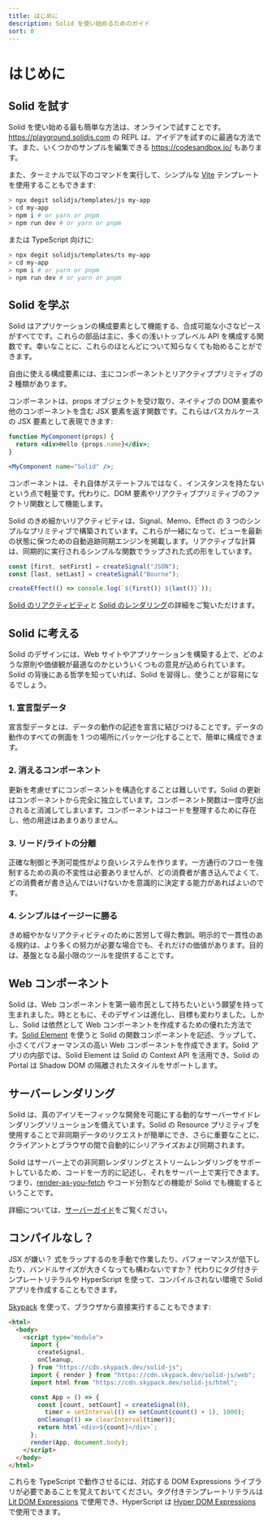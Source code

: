 ```yaml
---
title: はじめに
description: Solid を使い始めるためのガイド
sort: 0
---
```


# はじめに

## Solid を試す

Solid を使い始める最も簡単な方法は、オンラインで試すことです。https://playground.solidjs.com の REPL は、アイデアを試すのに最適な方法です。また、いくつかのサンプルを編集できる https://codesandbox.io/ もあります。

また、ターミナルで以下のコマンドを実行して、シンプルな [Vite](https://vitejs.dev/) テンプレートを使用することもできます:

```sh
> npx degit solidjs/templates/js my-app
> cd my-app
> npm i # or yarn or pnpm
> npm run dev # or yarn or pnpm
```

または TypeScript 向けに:

```sh
> npx degit solidjs/templates/ts my-app
> cd my-app
> npm i # or yarn or pnpm
> npm run dev # or yarn or pnpm
```

## Solid を学ぶ

Solid はアプリケーションの構成要素として機能する、合成可能な小さなピースがすべてです。これらの部品は主に、多くの浅いトップレベル API を構成する関数です。幸いなことに、これらのほとんどについて知らなくても始めることができます。

自由に使える構成要素には、主にコンポーネントとリアクティブプリミティブの 2 種類があります。

コンポーネントは、props オブジェクトを受け取り、ネイティブの DOM 要素や他のコンポーネントを含む JSX 要素を返す関数です。これらはパスカルケースの JSX 要素として表現できます:

```jsx
function MyComponent(props) {
  return <div>Hello {props.name}</div>;
}

<MyComponent name="Solid" />;
```

コンポーネントは、それ自体がステートフルではなく、インスタンスを持たないという点で軽量です。代わりに、DOM 要素やリアクティブプリミティブのファクトリ関数として機能します。

Solid のきめ細かいリアクティビティは、Signal、Memo、Effect の 3 つのシンプルなプリミティブで構築されています。これらが一緒になって、ビューを最新の状態に保つための自動追跡同期エンジンを掲載します。リアクティブな計算は、同期的に実行されるシンプルな関数でラップされた式の形をしています。

```js
const [first, setFirst] = createSignal("JSON");
const [last, setLast] = createSignal("Bourne");

createEffect(() => console.log(`${first()} ${last()}`));
```

[Solid のリアクティビティ](#リアクティビティ)と [Solid のレンダリング](#レンダリング)の詳細をご覧いただけます。

## Solid に考える

Solid のデザインには、Web サイトやアプリケーションを構築する上で、どのような原則や価値観が最適なのかといういくつもの意見が込められています。Solid の背後にある哲学を知っていれば、Solid を習得し、使うことが容易になるでしょう。

### 1. 宣言型データ

宣言型データとは、データの動作の記述を宣言に結びつけることです。データの動作のすべての側面を 1 つの場所にパッケージ化することで、簡単に構成できます。

### 2. 消えるコンポーネント

更新を考慮せずにコンポーネントを構造化することは難しいです。Solid の更新はコンポーネントから完全に独立しています。コンポーネント関数は一度呼び出されると消滅してしまいます。コンポーネントはコードを整理するために存在し、他の用途はあまりありません。

### 3. リード/ライトの分離

正確な制御と予測可能性がより良いシステムを作ります。一方通行のフローを強制するための真の不変性は必要ありませんが、どの消費者が書き込んでよくて、どの消費者が書き込んではいけないかを意識的に決定する能力があればよいのです。

### 4. シンプルはイージーに勝る

きめ細やかなリアクティビティのために苦労して得た教訓。明示的で一貫性のある規約は、より多くの努力が必要な場合でも、それだけの価値があります。目的は、基盤となる最小限のツールを提供することです。

## Web コンポーネント

Solid は、Web コンポーネントを第一級市民として持ちたいという願望を持って生まれました。時とともに、そのデザインは進化し、目標も変わりました。しかし、Solid は依然として Web コンポーネントを作成するための優れた方法です。[Solid Element](https://github.com/solidjs/solid/tree/main/packages/solid-element) を使うと Solid の関数コンポーネントを記述、ラップして、小さくてパフォーマンスの高い Web コンポーネントを作成できます。Solid アプリの内部では、Solid Element は Solid の Context API を活用でき、Solid の Portal は Shadow DOM の隔離されたスタイルをサポートします。

## サーバーレンダリング

Solid は、真のアイソモーフィックな開発を可能にする動的なサーバーサイドレンダリングソリューションを備えています。Solid の Resource プリミティブを使用することで非同期データのリクエストが簡単にでき、さらに重要なことに、クライアントとブラウザの間で自動的にシリアライズおよび同期されます。

Solid はサーバー上での非同期レンダリングとストリームレンダリングをサポートしているため、コードを一方的に記述し、それをサーバー上で実行できます。つまり、[render-as-you-fetch](https://reactjs.org/docs/concurrent-mode-suspense.html#approach-3-render-as-you-fetch-using-suspense) やコード分割などの機能が Solid でも機能するということです。

詳細については、[サーバーガイド](#サーバーサイドレンダリング)をご覧ください。

## コンパイルなし？

JSX が嫌い？ 式をラップするのを手動で作業したり、パフォーマンスが低下したり、バンドルサイズが大きくなっても構わないですか？ 代わりにタグ付きテンプレートリテラルや HyperScript を使って、コンパイルされない環境で Solid アプリを作成することもできます。

[Skypack](https://www.skypack.dev/) を使って、ブラウザから直接実行することもできます:

```html
<html>
  <body>
    <script type="module">
      import {
        createSignal,
        onCleanup,
      } from "https://cdn.skypack.dev/solid-js";
      import { render } from "https://cdn.skypack.dev/solid-js/web";
      import html from "https://cdn.skypack.dev/solid-js/html";

      const App = () => {
        const [count, setCount] = createSignal(0),
          timer = setInterval(() => setCount(count() + 1), 1000);
        onCleanup(() => clearInterval(timer));
        return html`<div>${count}</div>`;
      };
      render(App, document.body);
    </script>
  </body>
</html>
```

これらを TypeScript で動作させるには、対応する DOM Expressions ライブラリが必要であることを覚えておいてください。タグ付きテンプレートリテラルは [Lit DOM Expressions](https://github.com/ryansolid/dom-expressions/tree/main/packages/lit-dom-expressions) で使用でき、HyperScript は [Hyper DOM Expressions](https://github.com/ryansolid/dom-expressions/tree/main/packages/hyper-dom-expressions) で使用できます。
